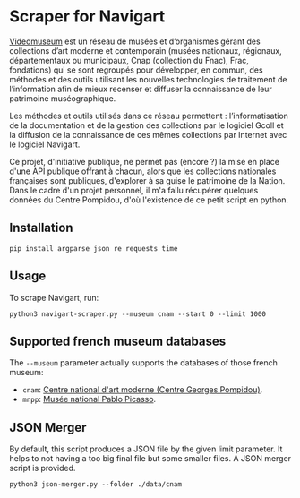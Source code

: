 # Scraper for Navigart

[Videomuseum](https://www.videomuseum.fr/) est un réseau de musées et d’organismes gérant des collections d’art moderne et contemporain (musées nationaux, régionaux, départementaux ou municipaux, Cnap (collection du Fnac), Frac, fondations) qui se sont regroupés pour développer, en commun, des méthodes et des outils utilisant les nouvelles technologies de traitement de l’information afin de mieux recenser et diffuser la connaissance de leur patrimoine muséographique.

Les méthodes et outils utilisés dans ce réseau permettent : l’informatisation de la documentation et de la gestion des collections par le logiciel Gcoll et la diffusion de la connaissance de ces mêmes collections par Internet avec le logiciel Navigart.

Ce projet, d'initiative publique, ne permet pas (encore ?) la mise en place d'une API publique offrant à chacun, alors que les collections nationales françaises sont publiques, d'explorer à sa guise le patrimoine de la Nation. Dans le cadre d'un projet personnel, il m'a fallu récupérer quelques données du Centre Pompidou, d'où l'existence de ce petit script en python.

## Installation
```
pip install argparse json re requests time
```

## Usage
To scrape Navigart, run:
```
python3 navigart-scraper.py --museum cnam --start 0 --limit 1000
```

## Supported french museum databases
The `--museum` parameter actually supports the databases of those french museum:
- `cnam`: [Centre national d'art moderne (Centre Georges Pompidou)](https://collection.centrepompidou.fr/).
- `mnpp`: [Musée national Pablo Picasso](https://www.museepicassoparis.fr/fr/collection-en-ligne).

## JSON Merger
By default, this script produces a JSON file by the given limit parameter. It helps to not having a too big final file but some smaller files. A JSON merger script is provided.
```
python3 json-merger.py --folder ./data/cnam
```
